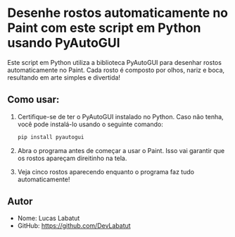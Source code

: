 # Desenhe rostos automaticamente no Paint com este script em Python usando PyAutoGUI

Este script em Python utiliza a biblioteca PyAutoGUI para desenhar rostos automaticamente no Paint. Cada rosto é composto por olhos, nariz e boca, resultando em arte simples e divertida!

## Como usar:

1. Certifique-se de ter o PyAutoGUI instalado no Python. Caso não tenha, você pode instalá-lo usando o seguinte comando:
    ```bash
    pip install pyautogui
    ```
    
2. Abra o programa antes de começar a usar o Paint. Isso vai garantir que os rostos apareçam direitinho na tela.

3. Veja cinco rostos aparecendo enquanto o programa faz tudo automaticamente!

## Autor

- Nome: Lucas Labatut
- GitHub: https://github.com/DevLabatut
